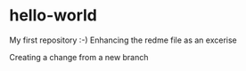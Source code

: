 # hello-world
My first repository :-)
Enhancing the redme file as an excerise 

Creating a change from a new branch
